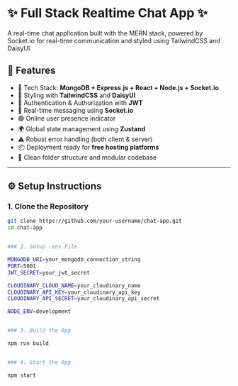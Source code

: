 # ✨ Full Stack Realtime Chat App ✨

A real-time chat application built with the MERN stack, powered by Socket.io for real-time communication and styled using TailwindCSS and DaisyUI.

## 🚀 Features

- 🌟 Tech Stack: **MongoDB + Express.js + React + Node.js + Socket.io**
- 🎨 Styling with **TailwindCSS** and **DaisyUI**
- 🔐 Authentication & Authorization with **JWT**
- 💬 Real-time messaging using **Socket.io**
- 🟢 Online user presence indicator
- 🌍 Global state management using **Zustand**
- ⚠️ Robust error handling (both client & server)
- 📦 Deployment ready for **free hosting platforms**
- 📁 Clean folder structure and modular codebase

---

## ⚙️ Setup Instructions

### 1. Clone the Repository

```bash
git clone https://github.com/your-username/chat-app.git
cd chat-app


### 2. Setup .env File

MONGODB_URI=your_mongodb_connection_string
PORT=5001
JWT_SECRET=your_jwt_secret

CLOUDINARY_CLOUD_NAME=your_cloudinary_name
CLOUDINARY_API_KEY=your_cloudinary_api_key
CLOUDINARY_API_SECRET=your_cloudinary_api_secret

NODE_ENV=development


### 3. Build the App

npm run build


### 4. Start the App

npm start